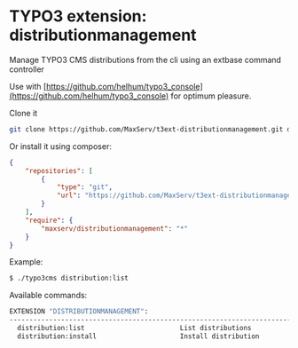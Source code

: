 # TYPO3 extension: distributionmanagement
Manage TYPO3 CMS distributions from the cli using an extbase command controller

Use with [https://github.com/helhum/typo3_console](https://github.com/helhum/typo3_console) for optimum pleasure.

Clone it
```bash
git clone https://github.com/MaxServ/t3ext-distributionmanagement.git distributionmanagement
```

Or install it using composer:
```json
{
    "repositories": [
        {
            "type": "git",
            "url": "https://github.com/MaxServ/t3ext-distributionmanagement.git"
        }
    ],
    "require": {
        "maxserv/distributionmanagement": "*"
    }
}
```

Example:
```bash
$ ./typo3cms distribution:list
```

Available commands:

```bash
EXTENSION "DISTRIBUTIONMANAGEMENT":
-------------------------------------------------------------------------------
  distribution:list                        List distributions
  distribution:install                     Install distribution
```
